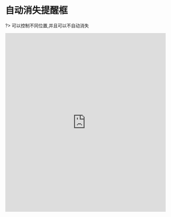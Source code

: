 # 自动消失提醒框

?> 可以控制不同位置,并且可以不自动消失

<iframe width="100%" height="560" src="http://www.easybui.com/demo/source.html?url=pages/ui_controls/bui.hint&code=html,js,result" allowfullscreen="allowfullscreen" frameborder="0"></iframe>
